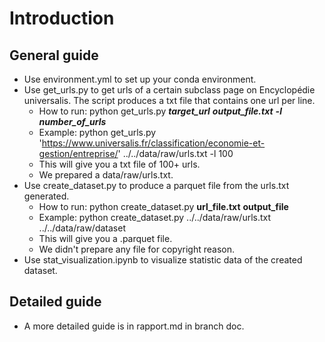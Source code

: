 # Introduction

## General guide

- Use environment.yml to set up your conda environment.
- Use get_urls.py to get urls of a certain subclass page on Encyclopédie universalis. The script produces a txt file that contains one url per line. 
	- How to run: python get_urls.py ***target_url*** ***output_file.txt*** ***-l number_of_urls***
   	- Example: python get_urls.py 'https://www.universalis.fr/classification/economie-et-gestion/entreprise/' ../../data/raw/urls.txt -l 100
	- This will give you a txt file of 100+ urls.
 	- We prepared a data/raw/urls.txt.
- Use create_dataset.py to produce a parquet file from the urls.txt generated.
	- How to run: python create_dataset.py **url_file.txt** **output_file**
	- Example: python create_dataset.py ../../data/raw/urls.txt ../../data/raw/dataset
	- This will give you a .parquet file.
   	- We didn't prepare any file for copyright reason.
- Use stat_visualization.ipynb to visualize statistic data of the created dataset.
		
## Detailed guide
- A more detailed guide is in rapport.md in branch doc.
  
